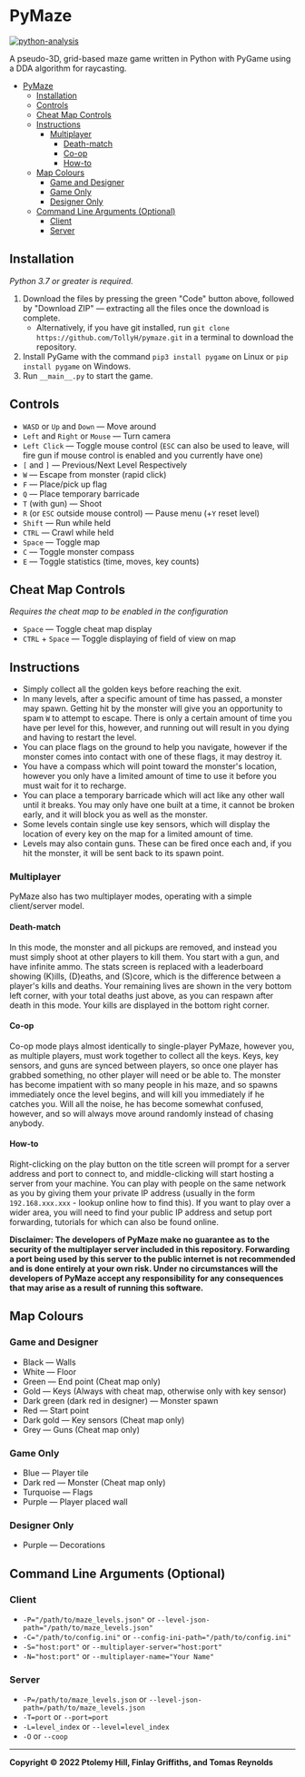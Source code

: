 # PyMaze

[![python-analysis](https://github.com/TollyH/pygame_maze/actions/workflows/python-analysis.yml/badge.svg?branch=raycasting&event=push)](https://github.com/TollyH/pygame_maze/actions/workflows/python-analysis.yml)

A pseudo-3D, grid-based maze game written in Python with PyGame using a DDA
algorithm for raycasting.

- [PyMaze](#pymaze)
  - [Installation](#installation)
  - [Controls](#controls)
  - [Cheat Map Controls](#cheat-map-controls)
  - [Instructions](#instructions)
    - [Multiplayer](#multiplayer)
      - [Death-match](#death-match)
      - [Co-op](#co-op)
      - [How-to](#how-to)
  - [Map Colours](#map-colours)
    - [Game and Designer](#game-and-designer)
    - [Game Only](#game-only)
    - [Designer Only](#designer-only)
  - [Command Line Arguments (Optional)](#command-line-arguments-optional)
    - [Client](#client)
    - [Server](#server)

## Installation

*Python 3.7 or greater is required.*

1. Download the files by pressing the green "Code" button above, followed by "Download ZIP" — extracting all the files once the download is complete.
   - Alternatively, if you have git installed, run `git clone https://github.com/TollyH/pymaze.git` in a terminal to download the repository.
2. Install PyGame with the command `pip3 install pygame` on Linux or `pip install pygame` on Windows.
3. Run `__main__.py` to start the game.

## Controls

- `WASD` or `Up` and `Down` — Move around
- `Left` and `Right` or `Mouse` — Turn camera
- `Left Click` — Toggle mouse control (`ESC` can also be used to leave, will fire gun if mouse control is enabled and you currently have one)
- `[` and `]` — Previous/Next Level Respectively
- `W` — Escape from monster (rapid click)
- `F` — Place/pick up flag
- `Q` — Place temporary barricade
- `T` (with gun) — Shoot
- `R` (or `ESC` outside mouse control) — Pause menu (+`Y` reset level)
- `Shift` — Run while held
- `CTRL` — Crawl while held
- `Space` — Toggle map
- `C` — Toggle monster compass
- `E` — Toggle statistics (time, moves, key counts)

## Cheat Map Controls

*Requires the cheat map to be enabled in the configuration*

- `Space` — Toggle cheat map display
- `CTRL` + `Space` — Toggle displaying of field of view on map

## Instructions

- Simply collect all the golden keys before reaching the exit.
- In many levels, after a specific amount of time has passed, a monster may spawn. Getting hit by the monster will give you an opportunity to spam `W` to attempt to escape. There is only a certain amount of time you have per level for this, however, and running out will result in you dying and having to restart the level.
- You can place flags on the ground to help you navigate, however if the monster comes into contact with one of these flags, it may destroy it.
- You have a compass which will point toward the monster's location, however you only have a limited amount of time to use it before you must wait for it to recharge.
- You can place a temporary barricade which will act like any other wall until it breaks. You may only have one built at a time, it cannot be broken early, and it will block you as well as the monster.
- Some levels contain single use key sensors, which will display the location of every key on the map for a limited amount of time.
- Levels may also contain guns. These can be fired once each and, if you hit the monster, it will be sent back to its spawn point.

### Multiplayer

PyMaze also has two multiplayer modes, operating with a simple client/server model.

#### Death-match

In this mode, the monster and all pickups are removed, and instead you must simply shoot at other players to kill them. You start with a gun, and have infinite ammo. The stats screen is replaced with a leaderboard showing (K)ills, (D)eaths, and (S)core, which is the difference between a player's kills and deaths. Your remaining lives are shown in the very bottom left corner, with your total deaths just above, as you can respawn after death in this mode. Your kills are displayed in the bottom right corner.

#### Co-op

Co-op mode plays almost identically to single-player PyMaze, however you, as multiple players, must work together to collect all the keys. Keys, key sensors, and guns are synced between players, so once one player has grabbed something, no other player will need or be able to. The monster has become impatient with so many people in his maze, and so spawns immediately once the level begins, and will kill you immediately if he catches you. Will all the noise, he has become somewhat confused, however, and so will always move around randomly instead of chasing anybody.

#### How-to

Right-clicking on the play button on the title screen will prompt for a server address and port to connect to, and middle-clicking will start hosting a server from your machine. You can play with people on the same network as you by giving them your private IP address (usually in the form `192.168.xxx.xxx` - lookup online how to find this). If you want to play over a wider area, you will need to find your public IP address and setup port forwarding, tutorials for which can also be found online.

**Disclaimer: The developers of PyMaze make no guarantee as to the security of the multiplayer server included in this repository. Forwarding a port being used by this server to the public internet is not recommended and is done entirely at your own risk. Under no circumstances will the developers of PyMaze accept any responsibility for any consequences that may arise as a result of running this software.**

## Map Colours

### Game and Designer

- Black — Walls
- White — Floor
- Green — End point (Cheat map only)
- Gold — Keys (Always with cheat map, otherwise only with key sensor)
- Dark green (dark red in designer) — Monster spawn
- Red — Start point
- Dark gold — Key sensors (Cheat map only)
- Grey — Guns (Cheat map only)

### Game Only

- Blue — Player tile
- Dark red — Monster (Cheat map only)
- Turquoise — Flags
- Purple — Player placed wall

### Designer Only

- Purple — Decorations

## Command Line Arguments (Optional)

### Client

- `-P="/path/to/maze_levels.json"` or `--level-json-path="/path/to/maze_levels.json"`
- `-C="/path/to/config.ini"` or `--config-ini-path="/path/to/config.ini"`
- `-S="host:port"` or `--multiplayer-server="host:port"`
- `-N="host:port"` or `--multiplayer-name="Your Name"`

### Server

- `-P=/path/to/maze_levels.json` or `--level-json-path=/path/to/maze_levels.json`
- `-T=port` or `--port=port`
- `-L=level_index` or `--level=level_index`
- `-O` or `--coop`

---

**Copyright © 2022  Ptolemy Hill, Finlay Griffiths, and Tomas Reynolds**
